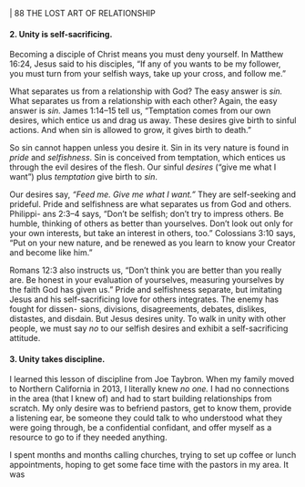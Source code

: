 | 88 THE LOST ART OF RELATIONSHIP

#### 2. Unity is self-sacrificing.

Becoming a disciple of Christ means you must deny yourself. In Matthew
16:24, Jesus said to his disciples, “If any of you wants to be my follower, you
must turn from your selfish ways, take up your cross, and follow me.”

What separates us from a relationship with God? The easy answer is _sin._
What separates us from a relationship with each other? Again, the easy answer
is _sin._ James 1:14–15 tell us, “Temptation comes from our own desires, which
entice us and drag us away. These desires give birth to sinful actions. And when
sin is allowed to grow, it gives birth to death.”

So sin cannot happen unless you desire it. Sin in its very nature is found in
_pride_ and _selfishness_. Sin is conceived from temptation, which entices us through
the evil desires of the flesh. Our sinful _desires_ (“give me what I want”) plus
_temptation_ give birth to _sin_.

Our desires say, _“Feed me. Give me what I want.”_ They are self-seeking and
prideful. Pride and selfishness are what separates us from God and others. Philippi-
ans 2:3–4 says, “Don’t be selfish; don’t try to impress others. Be humble, thinking
of others as better than yourselves. Don’t look out only for your own interests, but
take an interest in others, too.” Colossians 3:10 says, “Put on your new nature, and
be renewed as you learn to know your Creator and become like him.”

Romans 12:3 also instructs us, “Don’t think you are better than you really
are. Be honest in your evaluation of yourselves, measuring yourselves by the
faith God has given us.” Pride and selfishness separate, but imitating Jesus and
his self-sacrificing love for others integrates. The enemy has fought for dissen-
sions, divisions, disagreements, debates, dislikes, distastes, and disdain. But Jesus
desires unity. To walk in unity with other people, we must say _no_ to our selfish
desires and exhibit a self-sacrificing attitude.

#### 3. Unity takes discipline.

I learned this lesson of discipline from Joe Taybron.
When my family moved to Northern California in 2013, I literally knew _no
one._ I had no connections in the area (that I knew of) and had to start building
relationships from scratch. My only desire was to befriend pastors, get to know
them, provide a listening ear, be someone they could talk to who understood
what they were going through, be a confidential confidant, and offer myself as a
resource to go to if they needed anything.

I spent months and months calling churches, trying to set up coffee or lunch
appointments, hoping to get some face time with the pastors in my area. It was